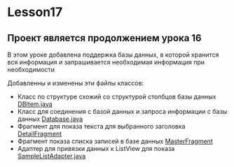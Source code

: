 # Lesson17
## Проект является продолжением урока 16
В этом уроке добавлена поддержка базы данных, в которой хранится вся информация и запрашивается необходимая информация при необходимости

Добавленны и изменены эти файлы классов:
- Класс по структуре схожий со структурой столбцов базы данных [DBItem.java](https://github.com/khurshedgulov/Lesson17/blob/master/app/src/main/java/company/my/lesson15/DBItem.java)
- Класс для соединения с базой данных и запроса информации с базы данных [Database.java](https://github.com/khurshedgulov/Lesson17/blob/master/app/src/main/java/company/my/lesson15/Database.java)
- Фрагмент для показа текста для выбранного заголовка [DetailFragment](https://github.com/khurshedgulov/Lesson17/blob/master/app/src/main/java/company/my/lesson15/DetailFragment.java)
- Фрагмент показа списка записей в базе данных [MasterFragment](https://github.com/khurshedgulov/Lesson17/blob/master/app/src/main/java/company/my/lesson15/MasterFragment.java)
- Адаптер для привязки данных к ListView для показа [SampleListAdapter.java](https://github.com/khurshedgulov/Lesson17/blob/master/app/src/main/java/company/my/lesson15/SampleListAdapter.java)
